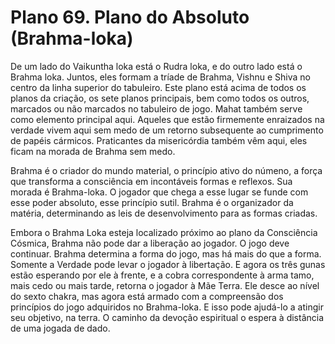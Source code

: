 # Plano 69. Plano do Absoluto (Brahma-loka)

De um lado do Vaikuntha loka está o Rudra loka, e do outro lado está o Brahma loka. Juntos, eles formam a tríade de Brahma, Vishnu e Shiva no centro da linha superior do tabuleiro. Este plano está acima de todos os planos da criação, os sete planos principais, bem como todos os outros, marcados ou não marcados no tabuleiro de jogo. Mahat também serve como elemento principal aqui. Aqueles que estão firmemente enraizados na verdade vivem aqui sem medo de um retorno subsequente ao cumprimento de papéis cármicos. Praticantes da misericórdia também vêm aqui, eles ficam na morada de Brahma sem medo.

Brahma é o criador do mundo material, o princípio ativo do númeno, a força que transforma a consciência em incontáveis formas e reflexos. Sua morada é Brahma-loka. O jogador que chega a esse lugar se funde com esse poder absoluto, esse princípio sutil. Brahma é o organizador da matéria, determinando as leis de desenvolvimento para as formas criadas.

Embora o Brahma Loka esteja localizado próximo ao plano da Consciência Cósmica, Brahma não pode dar a liberação ao jogador. O jogo deve continuar. Brahma determina a forma do jogo, mas há mais do que a forma. Somente a Verdade pode levar o jogador à libertação. E agora os três gunas estão esperando por ele à frente, e a cobra correspondente à arma tamo, mais cedo ou mais tarde, retorna o jogador à Mãe Terra. Ele desce ao nível do sexto chakra, mas agora está armado com a compreensão dos princípios do jogo adquiridos no Brahma-loka. E isso pode ajudá-lo a atingir seu objetivo, na terra. O caminho da devoção espiritual o espera à distância de uma jogada de dado.
